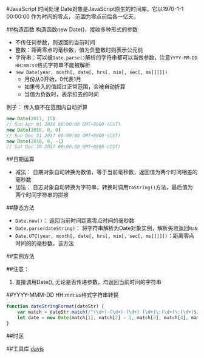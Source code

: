 #JavaScript 时间处理
Date对象是JavaScript原生的时间库。它以1970-1-1 00:00:00 作为时间的零点， 范围为零点前后各一亿天。

##构造函数
构造函数new Date()，接收多种形式的参数
+ 不传任何参数，则返回的当前时间
+ 整数：距离零点的毫秒数，值为负整数时则表示公元前
+ 字符串：可以被`Date.parse()`解析的字符串都可以当做参数，注意`YYYY-MM-DD HH:mm:ss`格式字符串不能被解析
+ `new Date(year, month[, date[, hrs[, min[, sec[, ms]]]]])`
    * 月份从0开始，0代表1月
    * 如果传入的值超过正常范围，会被自动折算
    * 当值为负数时，表示扣去的时间


例子： 传入值不在范围内自动折算
``` JavaScript
new Date(2017, 15)
// Sun Apr 01 2018 00:00:00 GMT+0800 (CST)
new Date(2018, 0, 0)
// Sun Dec 31 2017 00:00:00 GMT+0800 (CST)
new Date(2018, 0, -1)
// Sat Dec 30 2017 00:00:00 GMT+0800 (CST)
```

##日期运算
+ 减法： 日期对象自动转换为数值，等于当前毫秒数，返回值为两个时间相差的毫秒数
+ 加法： 日志对象自动转换为字符串，转换时调用`toString()`方法，最后值为两个时间字符串的拼接


##静态方法
+ `Date.now()`： 返回当前时间距离零点时间的毫秒数
+ `Date.parse(dateString)`： 将字符串解析为Date对象实例，解析失败返回`NaN`
+ `Date.UTC(year, month[, date[, hrs[, min[, sec[, ms]]]]])`：距离零点时间的的毫秒数，该方法

##实例方法


##注意：
1. 直接调用Date(), 无论是否传递参数，均返回当前时间的字符串


##YYYY-MMM-DD HH:mm:ss格式字符串转换
```javascript
function dateStringFormat(dateStr) {
    var match = dateStr.match(/^(\d+)-(\d+)-(\d+) (\d+)\:(\d+)\:(\d+)$/)
    let date = new Date(match[1], match[2] - 1, match[3], match[4], match[5], match[6])
}
```

##时区

##工具库
[dayjs](https://github.com/iamkun/dayjs)